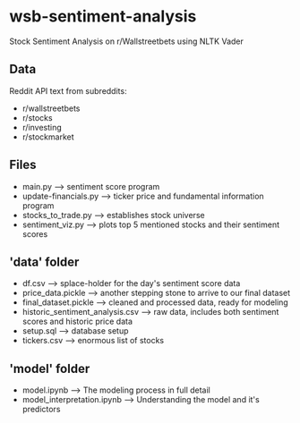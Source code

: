 # wsb-sentiment-analysis
Stock Sentiment Analysis on r/Wallstreetbets using NLTK Vader

## Data
Reddit API text from subreddits:
  - r/wallstreetbets
  - r/stocks
  - r/investing
  - r/stockmarket

## Files
- main.py --> sentiment score program
- update-financials.py --> ticker price and fundamental information program
- stocks_to_trade.py --> establishes stock universe
- sentiment_viz.py --> plots top 5 mentioned stocks and their sentiment scores

## 'data' folder
- df.csv --> splace-holder for the day's sentiment score data
- price_data.pickle --> another stepping stone to arrive to our final dataset
- final_dataset.pickle --> cleaned and processed data, ready for modeling
- historic_sentiment_analysis.csv --> raw data, includes both sentiment scores and historic price data
- setup.sql --> database setup
- tickers.csv --> enormous list of stocks

## 'model' folder
- model.ipynb --> The modeling process in full detail
- model_interpretation.ipynb --> Understanding the model and it's predictors